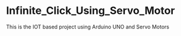 # Infinite_Click_Using_Servo_Motor
This is the IOT based project using Arduino UNO and Servo Motors

